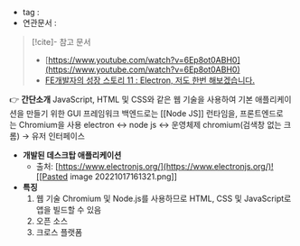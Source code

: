 - tag : 
- 연관문서 : 
>[!cite]- 참고 문서
> - [https://www.youtube.com/watch?v=6Ep8ot0ABH0](https://www.youtube.com/watch?v=6Ep8ot0ABH0)
> - [FE개발자의 성장 스토리 11 : Electron, 저도 한번 해보겠습니다.](https://tech.kakao.com/2021/08/17/frontend-growth-11/)


👉 **간단소개**
	JavaScript, HTML 및 CSS와 같은 웹 기술을 사용하여 기본 애플리케이션을 만들기 위한 GUI 프레임워크
	백엔드로는 [[Node JS]] 런타임을, 프론트엔드로는 Chromium을 사용
	electron ↔ node js ↔ 운영체제
	chromium(검색창 없는 크롬) → 유저 인터페이스



- **개발된 데스크탑 애플리케이션**
   - 출처: [https://www.electronjs.org/](https://www.electronjs.org/)![[Pasted image 20221017161321.png]]
- **특징**
    1.  웹 기술
        Chromium 및 Node.js를 사용하므로 HTML, CSS 및 JavaScript로 앱을 빌드할 수 있음
    2.  오픈 소스
    3.  크로스 플랫폼 